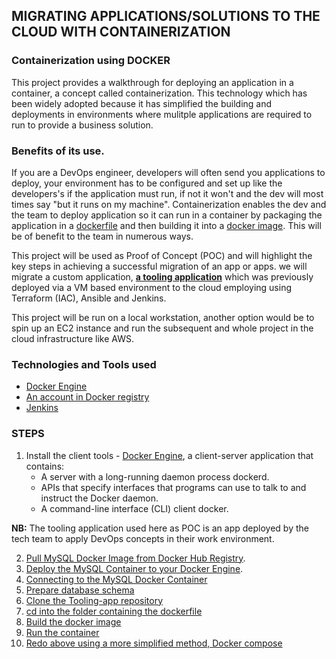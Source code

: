 
## MIGRATING APPLICATIONS/SOLUTIONS TO THE CLOUD WITH CONTAINERIZATION

### Containerization using **DOCKER**

This project provides a walkthrough for deploying an application in a container, a concept called containerization.
This technology which has been widely adopted because it has simplified the building and deployments in environments where mulitple applications are required to run to provide a business solution.

### Benefits of its use.
If you are a DevOps engineer, developers will often send you applications to deploy, your environment has to be configured and set up like the developers's if the application must run, if not it won't and the dev will most times say "but it runs on my machine". 
Containerization enables the dev and the team to deploy application so it can run in a container by packaging the application in a [dockerfile](https://docs.docker.com/reference/dockerfile/) and then building it into a [docker image](https://docs.docker.com/reference/cli/docker/image/).
This will be of benefit to the team in numerous ways.


This project  will be used as Proof of Concept (POC) and will highlight the key steps in achieving a successful migration of an app or apps.
we will migrate a custom application, **[a tooling application](https://github.com/Johnstx/DevOps_Projects/tree/main/Project_19)** which was previously deployed via a VM based environment to the cloud employing using Terraform (IAC), Ansible and Jenkins.

This project will be run on a local workstation, another option would be to spin up an EC2 instance and run the subsequent and whole project in the cloud infrastructure like AWS.

### Technologies and Tools used
* [Docker Engine](https://docs.docker.com/engine/install/)
* [An account in Docker registry](https://hub.docker.com/)
* [Jenkins](https://www.jenkins.io/doc/)

###  STEPS

1. Install the client tools - [Docker Engine](https://docs.docker.com/engine/), a client-server application that contains: 
    * A server with a long-running daemon process dockerd.
    * APIs that specify interfaces that programs can use to talk to and instruct the Docker daemon.
    * A command-line interface (CLI) client docker.

**NB:** The tooling application used here as POC is an app deployed by the tech team to apply DevOps concepts  in their work environment. 

2. [Pull MySQL Docker Image from Docker Hub Registry](https://github.com/Johnstx/DevOps_Projects/blob/main/Project_20).
3. [Deploy the MySQL Container to your Docker Engine](https://github.com/Johnstx/DevOps_Projects/blob/main/Project_20).
4. [Connecting to the MySQL Docker Container]()
5. [Prepare database schema]()
6. [Clone the Tooling-app repository]()
7. [cd into the folder containing the dockerfile]()
8. [Build the docker image]()
9. [Run the container]()
10. [Redo above using a more simplified method, Docker compose]()